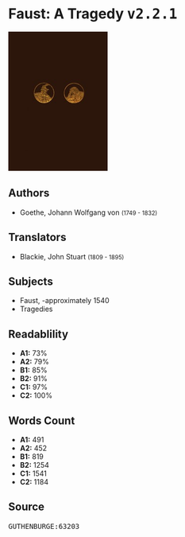 # Faust: A Tragedy <kbd>v2.2.1</kbd>

![](./cover.medium.jpg "")

## Authors


 - Goethe, Johann Wolfgang von <small>(1749 - 1832)</small>

## Translators


 - Blackie, John Stuart <small>(1809 - 1895)</small>

## Subjects


 - Faust, -approximately 1540
 - Tragedies

## Readablility


 - **A1:** 73%
 - **A2:** 79%
 - **B1:** 85%
 - **B2:** 91%
 - **C1:** 97%
 - **C2:** 100%

## Words Count


 - **A1:** 491
 - **A2:** 452
 - **B1:** 819
 - **B2:** 1254
 - **C1:** 1541
 - **C2:** 1184

## Source


<kbd>GUTHENBURGE:63203</kbd>
